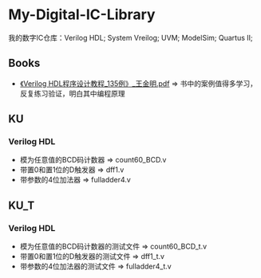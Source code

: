 # My-Digital-IC-Library
我的数字IC仓库：Verilog HDL; System Vreilog; UVM; ModelSim; Quartus II;
## Books
 - [《Verilog HDL程序设计教程_135例》_王金明.pdf]()  =>  书中的案例值得多学习，反复练习验证，明白其中编程原理

## KU
### Verilog HDL
 - 模为任意值的BCD码计数器  =>  count60_BCD.v
 - 带置0和置1位的D触发器  =>  dff1.v
 - 带参数的4位加法器  =>  fulladder4.v




## KU_T
### Verilog HDL
 - 模为任意值的BCD码计数器的测试文件  =>  count60_BCD_t.v
 - 带置0和置1位的D触发器的测试文件  =>  dff1_t.v
 - 带参数的4位加法器的测试文件  =>  fulladder4_t.v
 
 
 
 
 
 
 
 
 
 
